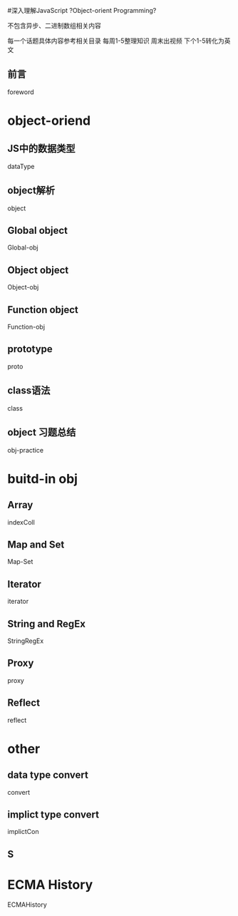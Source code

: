 #深入理解JavaScript ?Object-orient Programming?

不包含异步、二进制数组相关内容

每一个话题具体内容参考相关目录
每周1-5整理知识
周末出视频
下个1-5转化为英文

## 前言
foreword

# object-oriend
## JS中的数据类型
dataType

## object解析
object

## Global object
Global-obj

## Object object
Object-obj

## Function object
Function-obj

## prototype
proto

## class语法
class

## object 习题总结
obj-practice

# buitd-in obj
## Array
indexColl

## Map and Set 
Map-Set

## Iterator
iterator

## String and RegEx
StringRegEx

## Proxy 
proxy

## Reflect
reflect

# other
## data type convert
convert

## implict type convert
implictCon

## S


# ECMA History
ECMAHistory
